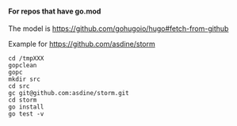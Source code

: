 
#### For repos that have go.mod

The model is https://github.com/gohugoio/hugo#fetch-from-github

Example for https://github.com/asdine/storm

```
cd /tmpXXX
gopclean
gopc
mkdir src
cd src
gc git@github.com:asdine/storm.git
cd storm
go install
go test -v
```
